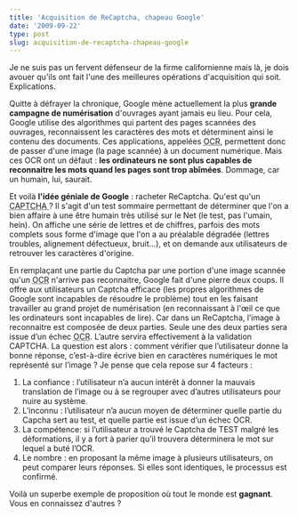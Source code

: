 ```yaml
---
title: 'Acquisition de ReCaptcha, chapeau Google'
date: '2009-09-22'
type: post
slug: acquisition-de-recaptcha-chapeau-google
---
```


Je ne suis pas un fervent défenseur de la firme californienne mais là, je dois avouer qu'ils ont fait l'une des meilleures opérations d'acquisition qui soit. Explications.

<!-- more -->

Quitte à défrayer la chronique, Google mène actuellement la plus **grande campagne de numérisation** d'ouvrages ayant jamais eu lieu. Pour cela, Google utilise des algorithmes qui partent des pages scannées des ouvrages, reconnaissent les caractères des mots et déterminent ainsi le contenu des documents. Ces applications, appelées <abbr title="Optical Character Recognition">OCR</abbr>, permettent donc de passer d'une image (la page scannée) à un document numérique. Mais ces OCR ont un défaut&nbsp;: **les ordinateurs ne sont plus capables de reconnaitre les mots quand les pages sont trop abîmées**. Dommage, car un humain, lui, saurait.

Et voilà **l'idée géniale de Google**&nbsp;: racheter ReCaptcha. Qu'est qu'un <abbr title="Completely Automated Public (Turing) Test (to tell) Computers (and) Humans Apart">CAPTCHA </abbr>? Il s'agit d'un test sommaire permettant de déterminer que l'on a bien affaire à une être humain très utilisé sur le Net (le test, pas l'umain, hein). On affiche une série de lettres et de chiffres, parfois des mots complets sous forme d'image que l'on a au préalable dégradée (lettres troubles, alignement défectueux, bruit…), et on demande aux utilisateurs de retrouver les caractères d'origine.

En remplaçant une partie du Captcha par une portion d'une image scannée qu'un <abbr title="Optical Character Recognition">OCR</abbr> n'arrive pas reconnaitre, Google fait d'une pierre deux coups. Il offre aux utilisateurs un Captcha efficace (les propres algorithmes de Google sont incapables de résoudre le problème) tout en les faisant travailler au grand projet de numérisation (en reconnaissant à l'œil ce que les ordinateurs sont incapables de lire). Car dans un ReCaptcha, l’image à reconnaitre est composée de deux parties. Seule une des deux parties sera issue d’un échec <abbr title="Optical Character Recognition">OCR</abbr>. L’autre servira effectivement à la validation CAPTCHA. La question est alors&nbsp;: comment vérifier que l’utilisateur donne la bonne réponse, c’est-à-dire écrive bien en caractères numériques le mot représenté sur l’image&nbsp;? Je pense que cela repose sur 4 facteurs&nbsp;:

1.  La confiance&nbsp;: l’utilisateur n’a aucun intérêt à donner la mauvais translation de l’image ou à se regrouper avec d’autres utilisateurs pour nuire au système.
2.  L’inconnu&nbsp;: l’utilisateur n’a aucun moyen de déterminer quelle partie du Capcha sert au test, et quelle partie est issue d’un échec OCR.
3.  La compétence: si l’utilisateur a trouvé le Captcha de TEST malgré les déformations, il y a fort à parier qu’il trouvera déterminera le mot sur lequel a buté l’OCR.
4.  Le nombre&nbsp;: en proposant la même image à plusieurs utilisateurs, on peut comparer leurs réponses. Si elles sont identiques, le processus est confirmé.

Voilà un superbe exemple de proposition où tout le monde est **gagnant**. Vous en connaissez d'autres&nbsp;?
